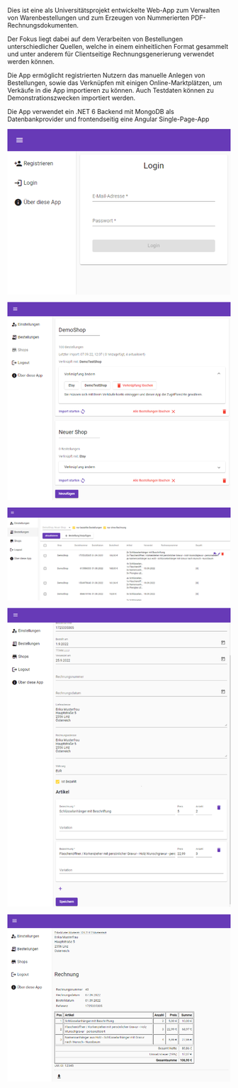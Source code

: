 Dies ist eine als Universitätsprojekt entwickelte Web-App zum Verwalten von Warenbestellungen und zum Erzeugen von Nummerierten PDF-Rechnungsdokumenten.

Der Fokus liegt dabei auf dem Verarbeiten von Bestellungen unterschiedlicher Quellen, welche in einem einheitlichen Format gesammelt und unter anderem für Clientseitige Rechnungsgenerierung verwendet werden können.

Die App ermöglicht registrierten Nutzern das manuelle Anlegen von Bestellungen, sowie das Verknüpfen mit einigen Online-Marktplätzen, um Verkäufe in die App importieren zu können.
Auch Testdaten können zu Demonstrationszwecken importiert werden.

Die App verwendet ein .NET 6 Backend mit MongoDB als Datenbankprovider und frontendseitig eine Angular Single-Page-App

![Login](Screenshots/login.png)

![Shops](Screenshots/shops.png)

![Bestellungen](Screenshots/bestellungen.png)

![Bestellung bearbeiten](Screenshots/bestellung_bearbeiten.png)

![rechnung-pdf](Screenshots/rechnung-pdf.png)

